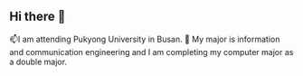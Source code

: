 ## Hi there 👋

📫I am attending Pukyong University in Busan.
🌱 My major is information and communication engineering and I am completing my computer major as a double major.

<!--
**Ha-YeJin/Ha-YeJin** is a ✨ _special_ ✨ repository because its `README.md` (this file) appears on your GitHub profile.

Here are some ideas to get you started:

- 📫 I am attending Pukyong University in Busan.
- 🌱 My major is information and communication engineering and I am completing my computer major as a double major.
-->
